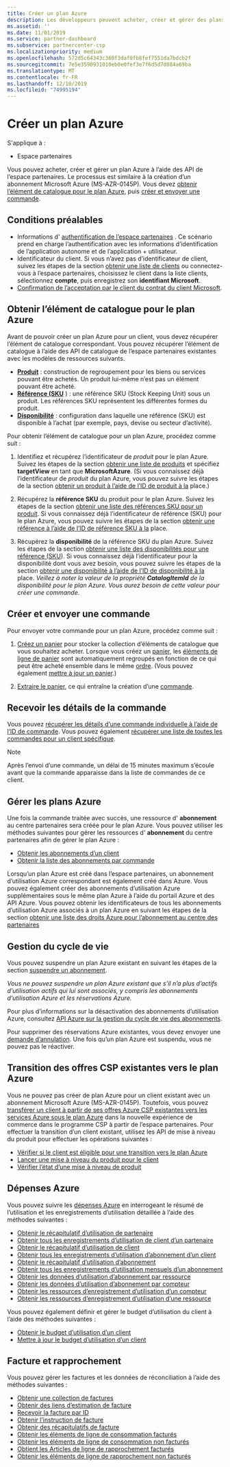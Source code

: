 ```yaml
---
title: Créer un plan Azure
description: Les développeurs peuvent acheter, créer et gérer des plans Azure par programme à l’aide des API de l’espace partenaires.
ms.assetid: ''
ms.date: 11/01/2019
ms.service: partner-dashboard
ms.subservice: partnercenter-csp
ms.localizationpriority: medium
ms.openlocfilehash: 572d5c64343c360f3daf0fb8fef7551da7bdcb2f
ms.sourcegitcommit: 7e5e3590931010eb0e0fef3e7f6d5d7d084a69ba
ms.translationtype: MT
ms.contentlocale: fr-FR
ms.lasthandoff: 12/10/2019
ms.locfileid: "74995194"
---
```

# <a name="create-an-azure-plan"></a>Créer un plan Azure

S'applique à :

* Espace partenaires

Vous pouvez acheter, créer et gérer un plan Azure à l’aide des API de l’espace partenaires. Le processus est similaire à la création d’un abonnement Microsoft Azure (MS-AZR-0145P). Vous devez [obtenir l’élément de catalogue pour le plan Azure](#get-the-catalog-item-for-azure-plan), puis [créer et envoyer une commande](#create-and-submit-an-order).

## <a name="prerequisites"></a>Conditions préalables

* Informations d' [authentification de l’espace partenaires](partner-center-authentication.md) . Ce scénario prend en charge l’authentification avec les informations d’identification de l’application autonome et de l’application + utilisateur.
* Identificateur du client. Si vous n’avez pas d’identificateur de client, suivez les étapes de la section [obtenir une liste de clients](get-a-list-of-customers.md) ou connectez-vous à l’espace partenaires, choisissez le client dans la liste clients, sélectionnez **compte**, puis enregistrez son **identifiant Microsoft**.
* [Confirmation de l’acceptation par le client du contrat du client Microsoft](https://docs.microsoft.com/partner-center/confirm-customer-agreement).

## <a name="get-the-catalog-item-for-azure-plan"></a>Obtenir l’élément de catalogue pour le plan Azure

Avant de pouvoir créer un plan Azure pour un client, vous devez récupérer l’élément de catalogue correspondant. Vous pouvez récupérer l’élément de catalogue à l’aide des API de catalogue de l’espace partenaires existantes avec les modèles de ressources suivants.

* **[Produit](product-resources.md#product)** : construction de regroupement pour les biens ou services pouvant être achetés. Un produit lui-même n’est pas un élément pouvant être acheté.
* **[Référence (SKU](product-resources.md#sku)** ) : une référence SKU (Stock Keeping Unit) sous un produit. Les références SKU représentent les différentes formes du produit.
* **[Disponibilité](product-resources.md#availability)** : configuration dans laquelle une référence (SKU) est disponible à l’achat (par exemple, pays, devise ou secteur d’activité).

Pour obtenir l’élément de catalogue pour un plan Azure, procédez comme suit :

1. Identifiez et récupérez l’identificateur de *produit* pour le plan Azure. Suivez les étapes de la section [obtenir une liste de produits](get-a-list-of-products.md) et spécifiez **targetView** en tant que **MicrosoftAzure**. (Si vous connaissez déjà l’identificateur de *produit* du plan Azure, vous pouvez suivre les étapes de la section [obtenir un produit à l’aide de l’ID de produit à la](get-a-product-by-id.md) place.)

2. Récupérez la **référence SKU** du produit pour le plan Azure. Suivez les étapes de la section [obtenir une liste des références SKU pour un produit](get-a-list-of-skus-for-a-product.md). Si vous connaissez déjà l’identificateur de référence (SKU) pour le plan Azure, vous pouvez suivre les étapes de la section [obtenir une référence à l’aide de l’ID de référence SKU à la](get-a-sku-by-id.md) place.

3. Récupérez la **disponibilité** de la référence SKU du plan Azure. Suivez les étapes de la section [obtenir une liste des disponibilités pour une référence (SKU](get-a-list-of-availabilities-for-a-sku.md)). Si vous connaissez déjà l’identificateur pour la disponibilité dont vous avez besoin, vous pouvez suivre les étapes de la section [obtenir une disponibilité à l’aide de l’ID de disponibilité à la](get-an-availability-by-id.md) place. *Veillez à noter la valeur de la propriété **CatalogItemId** de la disponibilité pour le plan Azure. Vous aurez besoin de cette valeur pour créer une commande.*

## <a name="create-and-submit-an-order"></a>Créer et envoyer une commande

Pour envoyer votre commande pour un plan Azure, procédez comme suit :

1. [Créez un panier](create-a-cart.md) pour stocker la collection d’éléments de catalogue que vous souhaitez acheter. Lorsque vous créez un [panier](cart-resources.md#cart), les [éléments de ligne de panier](cart-resources.md#cartlineitem) sont automatiquement regroupés en fonction de ce qui peut être acheté ensemble dans le même [ordre](order-resources.md#order). (Vous pouvez également [mettre à jour un panier](update-a-cart.md).)

2. [Extraire le panier](checkout-a-cart.md), ce qui entraîne la création d’une [commande](order-resources.md#order).

## <a name="get-order-details"></a>Recevoir les détails de la commande

Vous pouvez [récupérer les détails d’une commande individuelle à l’aide de l’ID de commande](get-an-order-by-id.md). Vous pouvez également [récupérer une liste de toutes les commandes pour un client spécifique](get-all-of-a-customer-s-orders.md).

>[!NOTE]
>Après l’envoi d’une commande, un délai de 15 minutes maximum s’écoule avant que la commande apparaisse dans la liste de commandes de ce client.

## <a name="manage-azure-plans"></a>Gérer les plans Azure

Une fois la commande traitée avec succès, une ressource d' **abonnement** au centre partenaires sera créée pour le plan Azure. Vous pouvez utiliser les méthodes suivantes pour gérer les ressources d' **abonnement** du centre partenaires afin de gérer le plan Azure :

* [Obtenir les abonnements d’un client](get-all-of-a-customer-s-subscriptions.md)
* [Obtenir la liste des abonnements par commande](get-a-list-of-subscriptions-by-order.md)

Lorsqu’un plan Azure est créé dans l’espace partenaires, un abonnement d’utilisation Azure correspondant est également créé dans Azure. Vous pouvez également créer des abonnements d’utilisation Azure supplémentaires sous le même plan Azure à l’aide du portail Azure et des API Azure. Vous pouvez obtenir les identificateurs de tous les abonnements d’utilisation Azure associés à un plan Azure en suivant les étapes de la section [obtenir une liste des droits Azure pour l’abonnement au centre des partenaires](get-a-list-of-azure-entitlements-for-subscription.md)

## <a name="lifecycle-management"></a>Gestion du cycle de vie

Vous pouvez suspendre un plan Azure existant en suivant les étapes de la section [suspendre un abonnement](suspend-a-subscription.md).

*Vous ne pouvez suspendre un plan Azure existant que s’il n’a plus d’actifs d’utilisation actifs qui lui sont associés, y compris les abonnements d’utilisation Azure et les réservations Azure.*

Pour plus d’informations sur la désactivation des abonnements d’utilisation Azure, consultez [API Azure sur la gestion du cycle de vie des abonnements](https://docs.microsoft.com/rest/api/resources/subscriptions).

Pour supprimer des réservations Azure existantes, vous devez envoyer une [demande d’annulation](https://docs.microsoft.com/partner-center/azure-reservations-manage#cancel-or-exchange-a-reservation). Une fois qu’un plan Azure est suspendu, vous ne pouvez pas le réactiver.

## <a name="transition-existing-csp-offers-to-azure-plan"></a>Transition des offres CSP existantes vers le plan Azure

Vous ne pouvez pas créer de plan Azure pour un client existant avec un abonnement Microsoft Azure (MS-AZR-0145P). Toutefois, vous pouvez [transférer un client à partir de ses offres Azure CSP existantes vers les services Azure sous le plan Azure](https://docs.microsoft.com/partner-center/azure-plan-transition) dans la nouvelle expérience de commerce dans le programme CSP à partir de l’espace partenaires. Pour effectuer la transition d’un client existant, utilisez les API de mise à niveau du produit pour effectuer les opérations suivantes :

* [Vérifier si le client est éligible pour une transition vers le plan Azure](get-eligibility-for-product-upgrade.md)
* [Lancer une mise à niveau du produit pour le client](create-product-upgrade-entity.md)
* [Vérifier l’état d’une mise à niveau de produit](get-product-upgrade-status.md)

## <a name="azure-spending"></a>Dépenses Azure

Vous pouvez suivre les [dépenses Azure](azure-spending.md) en interrogeant le résumé de l’utilisation et les enregistrements d’utilisation détaillée à l’aide des méthodes suivantes :

* [Obtenir le récapitulatif d’utilisation de partenaire](get-a-partner-usage-summary.md)
* [Obtenir tous les enregistrements d’utilisation de client d’un partenaire](get-a-customer-s-usage-records.md)
* [Obtenir le récapitulatif d’utilisation de client](get-a-customer-usage-summary.md)
* [Obtenir tous les enregistrements d’utilisation d’abonnement d’un client](get-a-customer-subscription-s-usage-records.md)
* [Obtenir le récapitulatif d’utilisation d’abonnement](get-a-customer-subscription-usage-summary.md)
* [Obtenir tous les enregistrements d’utilisation mensuels d’un abonnement](get-all-monthly-usage-records-for-a-subscription.md)
* [Obtenir les données d’utilisation d’abonnement par ressource](get-a-customer-subscription-resource-usage-records.md)
* [Obtenir les données d’utilisation d’abonnement par compteur](get-a-customer-subscription-meter-usage-records.md)
* [Obtenir les ressources d’enregistrement d’utilisation d’un compteur](meter-usage-resources.md)
* [Obtenir les ressources d’enregistrement d’utilisation d’une ressource](resource-usage-resources.md)

Vous pouvez également définir et gérer le budget d’utilisation du client à l’aide des méthodes suivantes :

* [Obtenir le budget d’utilisation d’un client](get-a-customer-s-usage-spending-budget.md)
* [Mettre à jour le budget d’utilisation d’un client](update-a-customer-s-usage-spending-budget.md)

## <a name="invoice-and-reconciliation"></a>Facture et rapprochement

Vous pouvez gérer les factures et les données de réconciliation à l’aide des méthodes suivantes :

* [Obtenir une collection de factures](get-a-collection-of-invoices.md)
* [Obtenir des liens d’estimation de facture](get-invoice-estimate-links.md)
* [Recevoir la facture par ID](get-invoice-by-id.md)
* [Obtenir l’instruction de facture](get-invoice-statement.md)
* [Obtenir des récapitulatifs de facture](get-invoice-summaries.md)
* [Obtenir les éléments de ligne de consommation facturés](get-invoice-billed-consumption-lineitems.md)
* [Obtenir les éléments de ligne de consommation non facturés](get-invoice-unbilled-consumption-lineitems.md)
* [Obtient les Articles de ligne de rapprochement facturés](get-invoiceline-items.md)
* [Obtenir les éléments de ligne de rapprochement non facturés](get-invoice-unbilled-recon-lineitems.md)
